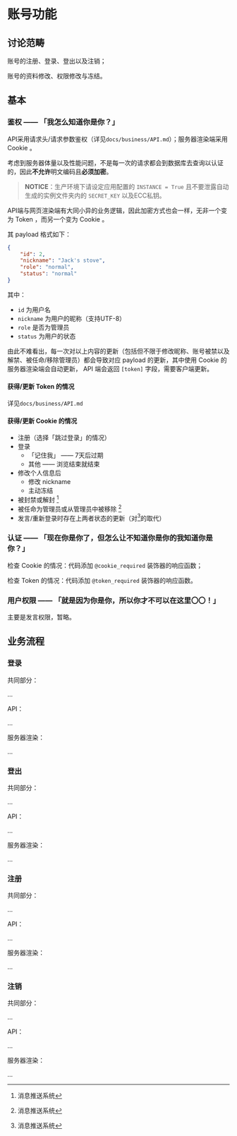 # 账号功能

## 讨论范畴

账号的注册、登录、登出以及注销；

账号的资料修改、权限修改与冻结。

## 基本

### 鉴权 —— 「我怎么知道你是你？」

API采用请求头/请求参数鉴权（详见`docs/business/API.md`）；服务器渲染端采用 Cookie 。

考虑到服务器体量以及性能问题，不是每一次的请求都会到数据库去查询以认证的，因此**不允许**明文编码且**必须加密**。

> **NOTICE**：生产环境下请设定应用配置的 `INSTANCE = True` 且不要泄露自动生成的实例文件夹内的 `SECRET_KEY` 以及ECC私钥。

API端与网页渲染端有大同小异的业务逻辑，因此加密方式也会一样，无非一个变为 Token ，而另一个变为 Cookie 。

其 payload 格式如下：

```json
{
    "id": 2,
    "nickname": "Jack's stove",
    "role": "normal",
    "status": "normal"
}
```

其中：

- `id` 为用户名
- `nickname` 为用户的昵称（支持UTF-8）
- `role` 是否为管理员
- `status` 为用户的状态

由此不难看出，每一次对以上内容的更新（包括但不限于修改昵称、账号被禁以及解禁、被任命/移除管理员）都会导致对应 payload 的更新，其中使用 Cookie 的服务器渲染端会自动更新， API 端会返回 `[token]` 字段，需要客户端更新。

#### 获得/更新 Token 的情况

详见`docs/business/API.md`

#### 获得/更新 Cookie 的情况

- 注册（选择「跳过登录」的情况）
- 登录
  - 「记住我」 —— 7天后过期
  - 其他 —— 浏览结束就结束
- 修改个人信息后
  - 修改 nickname
  - 主动冻结
- 被封禁或解封 [^push]
- 被任命为管理员或从管理员中被移除 [^push]
- 发言/重新登录时存在上两者状态的更新（对[^push]的取代）

[^push]: 消息推送系统

### 认证 —— 「现在你是你了，但怎么让不知道你是你的我知道你是你？」

检查 Cookie 的情况：代码添加 `@cookie_required` 装饰器的响应函数；

检查 Token 的情况：代码添加 `@token_required` 装饰器的响应函数。

### 用户权限 —— 「就是因为你是你，所以你才不可以在这里〇〇！」

主要是发言权限，暂略。

## 业务流程

### 登录

共同部分：

...

API：

...

服务器渲染：

...

### 登出

共同部分：

...

API：

...

服务器渲染：

...

### 注册

共同部分：

...

API：

...

服务器渲染：

...

### 注销

共同部分：

...

API：

...

服务器渲染：

...
